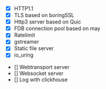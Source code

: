- [x] HTTP1.1
- [x] TLS based on boringSSL
- [x] Http3 server based on Quic
- [x] FDB connection pool based on may
- [x] Ratelimit
- [x] gstreamer
- [x] Static file server
- [x] io_uring
- [] Webtransport server
- [] Websocket server
- [] Log with clickhouse
